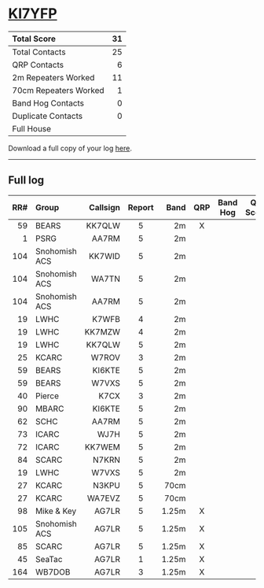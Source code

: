# [KI7YFP](https://www.qrz.com/db/KI7YFP)

| Total Score           |   31 |
|:----------------------|-----:|
| Total Contacts        |   25 |
| QRP Contacts          |    6 |
| 2m Repeaters Worked   |   11 |
| 70cm Repeaters Worked |    1 |
| Band Hog Contacts     |    0 |
| Duplicate Contacts    |    0 |
| Full House            |      |

Download a full copy of your log [here](/results/KI7YFP/log.csv).

---

## Full log


|   RR# | Group         |   Callsign |  Report  |   Band |  QRP  |  Band Hog  |   QSO Score |
|------:|:--------------|-----------:|:--------:|-------:|:-----:|:----------:|------------:|
|    59 | BEARS         |     KK7QLW |    5     |     2m |   X   |            |           2 |
|     1 | PSRG          |      AA7RM |    5     |     2m |       |            |           1 |
|   104 | Snohomish ACS |     KK7WID |    5     |     2m |       |            |           1 |
|   104 | Snohomish ACS |      WA7TN |    5     |     2m |       |            |           1 |
|   104 | Snohomish ACS |      AA7RM |    5     |     2m |       |            |           1 |
|    19 | LWHC          |      K7WFB |    4     |     2m |       |            |           1 |
|    19 | LWHC          |     KK7MZW |    4     |     2m |       |            |           1 |
|    19 | LWHC          |     KK7QLW |    5     |     2m |       |            |           1 |
|    25 | KCARC         |      W7ROV |    3     |     2m |       |            |           1 |
|    59 | BEARS         |     KI6KTE |    5     |     2m |       |            |           1 |
|    59 | BEARS         |      W7VXS |    5     |     2m |       |            |           1 |
|    40 | Pierce        |       K7CX |    3     |     2m |       |            |           1 |
|    90 | MBARC         |     KI6KTE |    5     |     2m |       |            |           1 |
|    62 | SCHC          |      AA7RM |    5     |     2m |       |            |           1 |
|    73 | ICARC         |       WJ7H |    5     |     2m |       |            |           1 |
|    72 | ICARC         |     KK7WEM |    5     |     2m |       |            |           1 |
|    84 | SCARC         |      N7KRN |    5     |     2m |       |            |           1 |
|    19 | LWHC          |      W7VXS |    5     |     2m |       |            |           1 |
|    27 | KCARC         |      N3KPU |    5     |   70cm |       |            |           1 |
|    27 | KCARC         |     WA7EVZ |    5     |   70cm |       |            |           1 |
|    98 | Mike & Key    |      AG7LR |    5     |  1.25m |   X   |            |           2 |
|   105 | Snohomish ACS |      AG7LR |    5     |  1.25m |   X   |            |           2 |
|    85 | SCARC         |      AG7LR |    5     |  1.25m |   X   |            |           2 |
|    45 | SeaTac        |      AG7LR |    1     |  1.25m |   X   |            |           2 |
|   164 | WB7DOB        |      AG7LR |    3     |  1.25m |   X   |            |           2 |